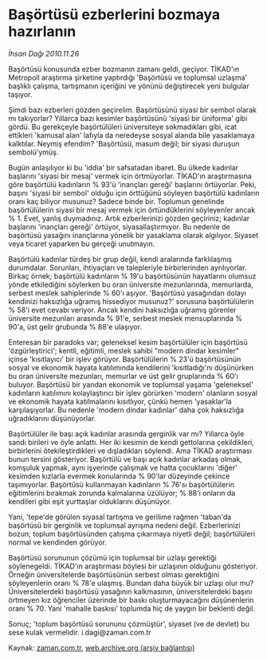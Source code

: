 # Başörtüsü ezberlerini bozmaya hazırlanın

*İhsan Dağı 2010.11.26*

<td class="news-spot">
<p>Başörtüsü konusunda ezber bozmanın zamanı geldi, geçiyor. TİKAD'ın Metropoll araştırma şirketine yaptırdığı 'Başörtüsü ve toplumsal uzlaşma' başlıklı çalışma, tartışmanın içeriğini ve yönünü değiştirecek yeni bulgular taşıyor.</p>
<p><p>Şimdi bazı ezberleri gözden geçirelim. Başörtüsünü siyasi bir sembol olarak mı takıyorlar? Yıllarca bazı kesimler başörtüsünü 'siyasi bir üniforma' gibi gördü. Bu gerekçeyle başörtülüleri üniversiteye sokmadıkları gibi, icat ettikleri 'kamusal alan' lafıyla da neredeyse sosyal alanda bile yasaklamaya kalktılar. Neymiş efendim? 'Başörtüsü, masum değil; bir siyasi duruşun sembolü'ymüş.
<p>Bugün anlaşılıyor ki bu 'iddia' bir safsatadan ibaret. Bu ülkede kadınlar başlarını 'siyasi bir mesaj' vermek için örtmüyorlar. TİKAD'ın araştırmasına göre başörtülü kadınların % 93'ü 'inançları gereği' başlarını örtüyorlar. Peki, başını 'siyasi bir sembol' olduğu için örttüğünü söyleyen başörtülü kadınların oranı kaç biliyor musunuz? Sadece binde bir. Toplumun genelinde başörtülülerin siyasi bir mesaj vermek için örtündüklerini söyleyenler ancak % 1. Evet, yanlış duymadınız. Artık ezberlerinizi gözden geçiriniz; kadınlar başlarını 'inançları gereği' örtüyor, siyasallaştırmıyor. Bu nedenle de başörtüsü yasağını inançlarına yönelik bir yasaklama olarak algılıyor. Siyaset veya ticaret yaparken bu gerçeği unutmayın.
<p>Başörtülü kadınlar türdeş bir grup değil, kendi aralarında farklılaşmış durumdalar. Sorunları, ihtiyaçları ve talepleriyle birbirlerinden ayrılıyorlar. Birkaç örnek; başörtülü kadınların % 19'u başörtüsünün hayatlarını olumsuz yönde etkilediğini söylerken bu oran üniversite mezunlarında, memurlarda, serbest meslek sahiplerinde % 60'ı aşıyor. 'Başörtüsü yasağından dolayı kendinizi haksızlığa uğramış hissediyor musunuz?' sorusuna başörtülülerin % 58'i evet cevabı veriyor. Ancak kendini haksızlığa uğramış görenler üniversite mezunları arasında % 91'e, serbest meslek mensuplarında % 90'a, üst gelir grubunda % 88'e ulaşıyor.
<p>Enteresan bir paradoks var; geleneksel kesim başörtülüler için başörtüsü 'özgürleştirici'; kentli, eğitimli, meslek sahibi "modern dindar kesimler" içinse 'kısıtlayıcı' bir işlev görüyor. Başörtülülerin % 23'ü başörtüsünün sosyal ve ekonomik hayata katılımında kendilerini 'kısıtladığı'nı düşünürken bu oran üniversite mezunları, memurlar ve üst gelir gruplarında % 60'ı buluyor. Başörtüsü bir yandan ekonomik ve toplumsal yaşama 'geleneksel' kadınların katılımını kolaylaştırıcı bir işlev görürken 'modern' olanların sosyal ve ekonomik hayata katılmalarını kısıtlıyor, çünkü hemen 'yasaklar'la karşılaşıyorlar. Bu nedenle 'modern dindar kadınlar' daha çok haksızlığa uğradıklarını düşünüyorlar.
<p>Başörtülüler ile başı açık kadınlar arasında gerginlik var mı? Yıllarca öyle sandı birileri ve öyle anlattı. Her iki kesimin de kendi gettolarına çekildikleri, birbirlerini ötekileştirdikleri ve dışladıkları söylendi. Ama TİKAD araştırması bunun tersini gösteriyor. Başörtülü ve başı açık kadınlar arkadaş olmak, komşuluk yapmak, aynı işyerinde çalışmak ve hatta çocuklarını 'diğer' kesimden kızlarla evermek konularında % 90'lar düzeyinde çekince taşımıyorlar. Başörtüsü kullanmayan kadınların % 76'sı başörtülülerin eğitimlerini bırakmak zorunda kalmalarına üzülüyor; % 88'i onların da kendileri gibi eşit yurttaşlar olduklarını düşünüyor.
<p>Yani, 'tepe'de görülen siyasal tartışma ve gerilime rağmen 'taban'da başörtüsü bir gerginlik ve toplumsal ayrışma nedeni değil. Ezberlerinizi bozun; toplum başörtüsünden çatışma çıkarmaya niyetli değil; başörtülüleri normal ve kendinden görüyor.
<p>Başörtüsü sorununun çözümü için toplumsal bir uzlaşı gerektiği söylenegeldi. TİKAD'ın araştırması böylesi bir uzlaşının olduğunu gösteriyor. Örneğin üniversitelerde başörtüsünün serbest olması gerektiğini söyleyenlerin oranı % 78'e ulaşmış. Bundan daha büyük bir uzlaşı olur mu? Üniversitelerdeki başörtüsü yasağının kalkmasının, üniversitelerdeki başını örtmeyen kız öğrenciler üzerinde bir baskı oluşturmayacağını düşünenlerin oranı % 70. Yani 'mahalle baskısı' toplumda hiç de yaygın bir beklenti değil.
<p>Sonuç; 'toplum başörtüsü sorununu çözmüştür', siyaset (ve de devlet) bu sese kulak vermelidir. i.dagi@zaman.com.tr</p>
<a href="http://web.archive.org/web/20101130205953/mailto:i.dagi@zaman.com.tr">
</a></p></p></p></p></p></p></p></p></td>

Kaynak: [zaman.com.tr](http://zaman.com.tr/yazar.do?yazino=1057009), [web.archive.org (arşiv bağlantısı)](http://web.archive.org/web/20101130205953/http://www.zaman.com.tr:80/yazar.do?yazino=1057009)

